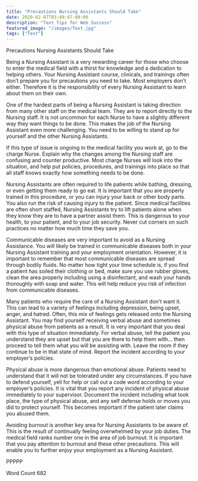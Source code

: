 ```yaml
---
title: "Precautions Nursing Assistants Should Take"
date: 2020-02-07T03:49:47-08:00
description: "Text Tips for Web Success"
featured_image: "/images/Text.jpg"
tags: ["Text"]
---
```


Precautions Nursing Assistants Should Take

Being a Nursing Assistant is a very rewarding career for those who choose to enter the medical field with a thirst for knowledge and a dedication to helping others. Your Nursing Assistant course, clinicals, and trainings often don’t prepare you for precautions you need to take. Most employers don’t either. Therefore it is the responsibility of every Nursing Assistant to learn about them on their own.

One of the hardest parts of being a Nursing Assistant is taking direction from many other staff on the medical team. They are to report directly to the Nursing staff. It is not uncommon for each Nurse to have a slightly different way they want things to be done. This makes the job of the Nursing Assistant even more challenging. You need to be willing to stand up for yourself and the other Nursing Assistants. 

If this type of issue is ongoing in the medical facility you work at, go to the charge Nurse. Explain why the changes among the Nursing staff are confusing and counter productive. Most charge Nurses will look into the situation, and help put policies, procedures, and trainings into place so that all staff knows exactly how something needs to be done. 

Nursing Assistants are often required to life patients while bathing, dressing, or even getting them ready to go eat. It is important that you are properly trained in this procedure, or you can injury your back or other body parts. You also run the risk of causing injury to the patient. Since medical facilities are often short staffed, Nursing Assistants try to lift patients alone when they know they are to have a partner assist them. This is dangerous to your health, to your patient, and to your job security. Never cut corners on such practices no matter how much time they save you.

Communicable diseases are very important to avoid as a Nursing Assistance. You will likely be trained in communicable diseases both in your Nursing Assistant training and your employment orientation. However, it is important to remember that most communicable diseases are spread through bodily fluids. No matter how tight your time schedule is, if you find a patient has soiled their clothing or bed, make sure you use rubber gloves, clean the area properly including using a disinfectant, and wash your hands thoroughly with soap and water. This will help reduce you risk of infection from communicable diseases. 

Many patients who require the care of a Nursing Assistant don’t want it. This can lead to a variety of feelings including depression, being upset, anger, and hatred. Often, this mix of feelings gets released onto the Nursing Assistant. You may find yourself receiving verbal abuse and sometimes physical abuse from patients as a result. It is very important that you deal with this type of situation immediately. For verbal abuse, tell the patient you understand they are upset but that you are there to help them with… then proceed to tell them what you will be assisting with. Leave the room if they continue to be in that state of mind. Report the incident according to your employer’s policies.

Physical abuse is more dangerous than emotional abuse. Patients need to understand that it will not be tolerated under any circumstances. If you have to defend yourself, yell for help or call out a code word according to your employer’s policies. It is vital that you report any incident of physical abuse immediately to your supervisor. Document the incident including what took place, the type of physical abuse, and any self defense holds or moves you did to protect yourself. This becomes important if the patient later claims you abused them.

Avoiding burnout is another key area for Nursing Assistants to be aware of. This is the result of continually feeling overwhelmed by your job duties. The medical field ranks number one in the area of job burnout. It is important that you pay attention to burnout and these other precautions. This will enable you to further enjoy your employment as a Nursing Assistant. 

PPPPP

Word Count 682










